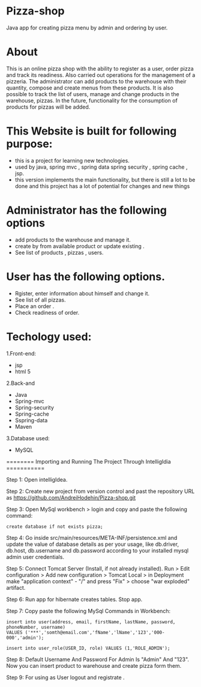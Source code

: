 # Pizza-shop
Java app for creating pizza menu by admin and ordering by user.

# About

This is an online pizza shop with the ability to register as a user, order pizza and track its readiness.
Also carried out operations for the management of a pizzeria. 
The administrator can add products to the warehouse with their quantity, compose and create menus from these products.
It is also possible to track the list of users, manage and change products in the warehouse, pizzas.
In the future, functionality for the consumption of products for pizzas will be added.

# This Website is built for following purpose:

- this is a project for learning new technologies.
- used by java, spring mvc , spring data spring security , spring cache , jsp.
- this version implements the main functionality, but there is still a lot to be done and this project has a lot of potential for changes and new things

# Administrator has the following options
- add products to the warehouse and manage it.
- create by from available product or update existing .
- See list of products , pizzas , users.
# User has the following options.
- Rgister, enter information about himself and change it.
- See list of all pizzas.
- Place an order .
- Check readiness of order.
# Techology used:
1.Front-end:
- jsp 
- html 5

2.Back-and
- Java
- Spring-mvc
- Spring-security
- Spring-cache
- Sspring-data
- Maven

3.Database used:
- MySQL


======== Importing and Running The Project Through IntelligIdia ===========

Step 1: Open intelligIdea.

Step 2: Create new project from version control and past the repository URL as https://github.com/AndreiHodehin/Pizza-shop.git

Step 3: Open MySql workbench > login and copy and paste the following command: 

    create database if not exists pizza; 

Step 4:  Go inside src/main/resources/META-INF/persistence.xml  and update the value of database details as per your usage, like db.driver, db.host, db.username and db.password according to your installed mysql admin user credentials. 

Step 5: Connect Tomcat Server (Install, if not already installed). Run > Edit configuration > Add new configuration > Tomcat Local > in Deployment make "application context" - "/" and press "Fix" > choose "war exploded" artifact. 

Step 6: Run app for hibernate creates tables. Stop app.

Step 7: Copy paste the following MySql Commands in Workbench:

    insert into user(address, email, firstName, lastName, password, phoneNumber, username)
    VALUES ('***','somth@email.com','fName','lName','123','000-000','admin');
    
    insert into user_role(USER_ID, role) VALUES (1,'ROLE_ADMIN');
  
Step 8: Default Username And Password For Admin Is "Admin" And "123". Now you can insert product to warehouse and create pizza form them.

Step 9: For using as User logout and registrate .

















